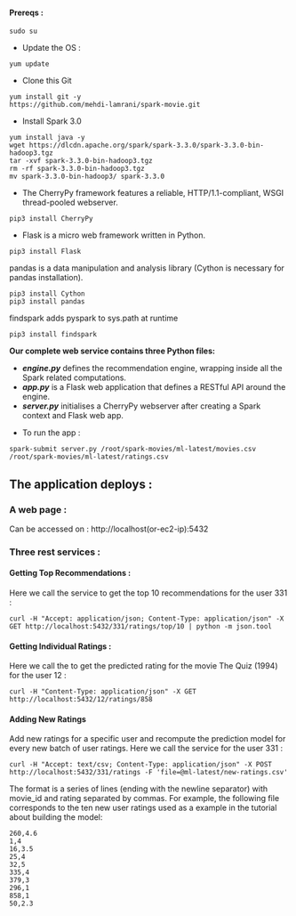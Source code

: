 
#### Prereqs :

```console
sudo su
```

- Update the OS :

```console
yum update
```

- Clone this Git

```console
yum install git -y
https://github.com/mehdi-lamrani/spark-movie.git
```

- Install Spark 3.0

```console
yum install java -y
wget https://dlcdn.apache.org/spark/spark-3.3.0/spark-3.3.0-bin-hadoop3.tgz
tar -xvf spark-3.3.0-bin-hadoop3.tgz 
rm -rf spark-3.3.0-bin-hadoop3.tgz 
mv spark-3.3.0-bin-hadoop3/ spark-3.3.0
```

- The CherryPy framework features a reliable, HTTP/1.1-compliant, WSGI thread-pooled webserver.

```console
pip3 install CherryPy
```

- Flask is a micro web framework written in Python.

```console
pip3 install Flask
```

pandas is a data manipulation and analysis library (Cython is necessary for pandas installation).

```console
pip3 install Cython
pip3 install pandas
```

findspark adds pyspark to sys.path at runtime
```console
pip3 install findspark
```

**Our complete web service contains three Python files:**
* ***engine.py*** defines the recommendation engine, wrapping inside all the Spark related computations.
* ***app.py*** is a Flask web application that defines a RESTful API around the engine.
* ***server.py*** initialises a CherryPy webserver after creating a Spark context and Flask web app.



- To run the app :
```console
spark-submit server.py /root/spark-movies/ml-latest/movies.csv /root/spark-movies/ml-latest/ratings.csv
```
## The application deploys :

### A web page :

Can be accessed on : http://localhost(or-ec2-ip):5432

### Three rest services :

#### Getting Top Recommendations :

Here we call the service to get the top 10 recommendations for the user 331 :
```console
curl -H "Accept: application/json; Content-Type: application/json" -X GET http://localhost:5432/331/ratings/top/10 | python -m json.tool
```

#### Getting Individual Ratings :

Here we call the to get the predicted rating for the movie The Quiz (1994) for the user 12 :
```console
curl -H "Content-Type: application/json" -X GET http://localhost:5432/12/ratings/858
```

#### Adding New Ratings

Add new ratings for a specific user and recompute the prediction model for every new batch of user ratings.
Here we call the service for the user 331 :
```console
curl -H "Accept: text/csv; Content-Type: application/json" -X POST http://localhost:5432/331/ratings -F 'file=@ml-latest/new-ratings.csv'
```

The format is a series of lines (ending with the newline separator) with movie_id and rating separated by commas. For example, the following file corresponds to the ten new user ratings used as a example in the tutorial about building the model:
```csv
260,4.6  
1,4
16,3.5  
25,4  
32,5 
335,4
379,3
296,1
858,1
50,2.3
```
